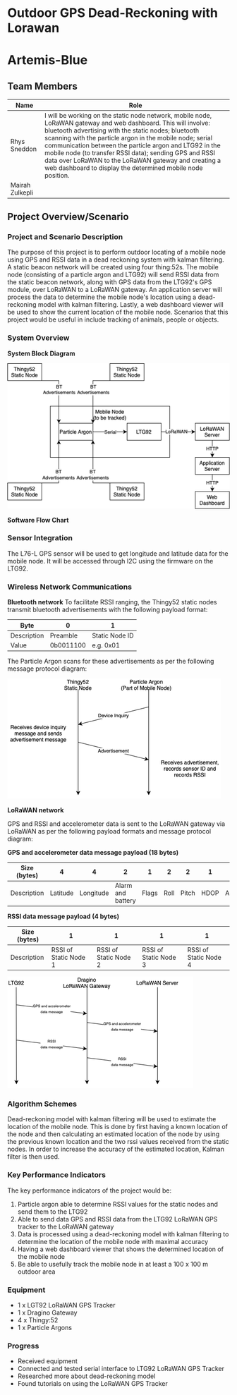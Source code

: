 # Outdoor GPS Dead-Reckoning with Lorawan
# Artemis-Blue


## Team Members

| Name | Role |
| ----------- | ----------- |
| Rhys Sneddon | I will be working on the static node network, mobile node, LoRaWAN gateway and web dashboard. This will involve: bluetooth advertising with the static nodes; bluetooth scanning with the particle argon in the mobile node; serial communication between the particle argon and LTG92 in the mobile node (to transfer RSSI data); sending GPS and RSSI data over LoRaWAN to the LoRaWAN gateway and creating a web dashboard to display the determined mobile node position.|
| Mairah Zulkepli |  |

## Project Overview/Scenario

### Project and Scenario Description
The purpose of this project is to perform outdoor locating of a mobile node using GPS and RSSI data in a dead reckoning system with kalman filtering. A static beacon network will be created using four thing:52s. The mobile node (consisting of a particle argon and LTG92) will send RSSI data from the static beacon network, along with GPS data from the LTG92's GPS module, over LoRaWAN to a LoRaWAN gateway. An application server will process the data to determine the mobile node's location using a dead-reckoning model with kalman filtering. Lastly, a web dashboard viewer will be used to show the current location of the mobile node. Scenarios that this project would be useful in include tracking of animals, people or objects.

### System Overview
**System Block Diagram**

![Block Diagram](systemdiagram.png)

**Software Flow Chart**


### Sensor Integration
The L76-L GPS sensor will be used to get longitude and latitude data for the mobile node. It will be accessed through I2C using the firmware on the LTG92. 

### Wireless Network Communications
**Bluetooth network**
To facilitate RSSI ranging, the Thingy52 static nodes transmit bluetooth advertisements with the following payload format:

| Byte | 0 | 1 |
| ----------- | ----------- | ----------- |
| Description | Preamble | Static Node ID |
| Value | 0b0011100 | e.g. 0x01 |

The Particle Argon scans for these advertisements as per the following message protocol diagram:

![Bluetooth Diagram](btdiagram.png)

**LoRaWAN network**

GPS and RSSI and accelerometer data is sent to the LoRaWAN gateway via LoRaWAN as per the following payload formats and message protocol diagram:

**GPS and accelerometer data message payload (18 bytes)**

| Size (bytes) | 4 | 4 | 2 | 1 | 2 | 2 | 1 | 2 | 
| ----------- | ----------- | ----------- | ----------- | ----------- | ----------- | ----------- | ----------- | ----------- |
| Description | Latitude | Longitude | Alarm and battery | Flags | Roll | Pitch | HDOP | Altitude |

**RSSI data message payload (4 bytes)**

| Size (bytes) | 1 | 1 | 1 | 1 |
| ----------- | ----------- | ----------- | ----------- | ----------- |
| Description | RSSI of Static Node 1 | RSSI of Static Node 2 | RSSI of Static Node 3 | RSSI of Static Node 4 | 


![LWDiagram](lwdiagram.png)

### Algorithm Schemes
Dead-reckoning model with kalman filtering will be used to estimate the location of the mobile node. This is done by first having a known location of the node and then calculating an estimated location of the node by using the previous known location and the two rssi values received from the static nodes. In order to increase the accuracy of the estimated location, Kalman filter is then used.

### Key Performance Indicators
The key performance indicators of the project would be:
1. Particle argon able to determine RSSI values for the static nodes and send them to the LTG92
2. Able to send data GPS and RSSI data from the LTG92 LoRaWAN GPS tracker to the LoRaWAN gateway
3. Data is processed using a dead-reckoning model with kalman filtering to determine the location of the mobile node with maximal accuracy
4. Having a web dashboard viewer that shows the determined location of the mobile node
5. Be able to usefully track the mobile node in at least a 100 x 100 m outdoor area










### Equipment
- 1 x LGT92 LoRaWAN GPS Tracker
- 1 x Dragino Gateway
- 4 x Thingy:52
- 1 x Particle Argons

### Progress
- Received equipment
- Connected and tested serial interface to LTG92 LoRaWAN GPS Tracker 
- Researched more about dead-reckoning model
- Found tutorials on using the LoRaWAN GPS Tracker
